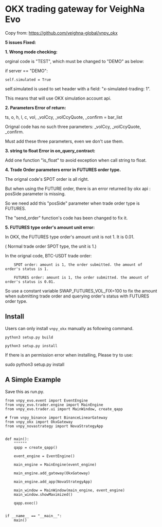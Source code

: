# OKX trading gateway for VeighNa Evo

Copy from: https://github.com/veighna-global/vnpy_okx

**5 issues Fixed:**

**1. Wrong mode checking:**
   
   orginal code is "TEST", which must be changed to "DEMO" as below:

if server == "DEMO":

    self.simulated = True


self.simulated is used to set header with a field: "x-simulated-trading: 1".

This means that will use OKX simulation account api.


**2. Parameters Error of return:**

   ts, o, h, l, c, vol, _volCcy, _volCcyQuote, _confirm = bar_list

   Orignal code has no such three parameters: _volCcy, _volCcyQuote, _confirm.
   
   Must add these three parameters, even we don't use them.


**3. string to float Error in on_query_contract:**
   
   Add one function "is_float" to avoid exception when call string to float.


**4. Trade Order parameters error in FUTURES order type.**
   
   The orignal code's SPOT order is all right.
   
   But when using the FUTURE order, there is an error returned by okx api : posSide parameter is missing.
   
   So we need add this "posSide" parameter when trade order type is FUTURES.
   
   The "send_order" function's code has been changed to fix it.


**5. FUTURES type order's amount unit error:**
   
   In OKX, the FUTURES type order's amount unit is not 1. It is 0.01.
   
   ( Normal trade order SPOT type, the unit is 1.)
   
   In the orignal code, BTC-USDT trade order:
   
        SPOT order: amount is 1, the order submitted. the amount of order's status is 1.
        
        FUTURES order: amount is 1, the order submitted. the amount of order's status is 0.01.

   So use a constant variable SWAP_FUTURES_VOL_FIX=100 to fix the amount when submitting trade order and querying order's status with FUTURES order type.



## Install

Users can only install ``vnpy_okx`` manually as following command.

```
python3 setup.py build
```
```
python3 setup.py install
```

If there is an permission error when installing, Please try to use:

sudo python3 setup.py install


## A Simple Example

Save this as run.py.

```
from vnpy_evo.event import EventEngine
from vnpy_evo.trader.engine import MainEngine
from vnpy_evo.trader.ui import MainWindow, create_qapp

# from vnpy_binance import BinanceLinearGateway
from vnpy_okx import OkxGateway
from vnpy_novastrategy import NovaStrategyApp


def main():
    """"""
    qapp = create_qapp()

    event_engine = EventEngine()

    main_engine = MainEngine(event_engine)

    main_engine.add_gateway(OkxGateway)

    main_engine.add_app(NovaStrategyApp)

    main_window = MainWindow(main_engine, event_engine)
    main_window.showMaximized()

    qapp.exec()


if __name__ == "__main__":
    main()

```
